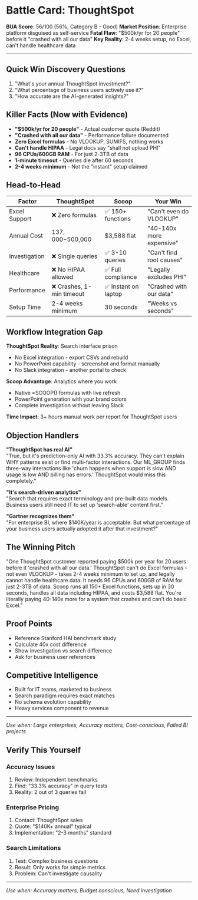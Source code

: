 # Battle Card: ThoughtSpot

**BUA Score**: 56/100 (56%, Category B - Good)
**Market Position**: Enterprise platform disguised as self-service
**Fatal Flaw**: "$500k/yr for 20 people" before it "crashed with all our data"
**Key Reality**: 2-4 weeks setup, no Excel, can't handle healthcare data

---

## Quick Win Discovery Questions
1. "What's your annual ThoughtSpot investment?"
2. "What percentage of business users actively use it?"
3. "How accurate are the AI-generated insights?"

## Killer Facts (Now with Evidence)
- **"$500k/yr for 20 people"** - Actual customer quote (Reddit)
- **"Crashed with all our data"** - Performance failure documented
- **Zero Excel formulas** - No VLOOKUP, SUMIFS, nothing works
- **Can't handle HIPAA** - Legal docs say "shall not upload PHI"
- **96 CPUs/600GB RAM** - For just 2-3TB of data
- **1-minute timeout** - Queries die after 60 seconds
- **2-4 weeks minimum** - Not the "instant" setup claimed

## Head-to-Head

| Factor | ThoughtSpot | Scoop | Your Win |
|--------|-------------|-------|----------|
| Excel Support | ❌ Zero formulas | ✅ 150+ functions | "Can't even do VLOOKUP" |
| Annual Cost | $137,000-$500,000 | $3,588 flat | "40-140x more expensive" |
| Investigation | ❌ Single queries | ✅ 3-10 queries | "Can't find root causes" |
| Healthcare | ❌ No HIPAA allowed | ✅ Full compliance | "Legally excludes PHI" |
| Performance | ❌ Crashes, 1-min timeout | ✅ Instant on laptop | "Crashed with our data" |
| Setup Time | 2-4 weeks minimum | 30 seconds | "Weeks vs seconds" |

## Workflow Integration Gap

**ThoughtSpot Reality**: Search interface prison
- No Excel integration - export CSVs and rebuild
- No PowerPoint capability - screenshot and format manually
- No Slack integration - another portal to check

**Scoop Advantage**: Analytics where you work
- Native =SCOOP() formulas with live refresh
- PowerPoint generation with your brand colors
- Complete investigation without leaving Slack

**Time Impact**: 3+ hours manual work per report for ThoughtSpot users

## Objection Handlers

**"ThoughtSpot has real AI"**  
"True, but it's prediction-only AI with 33.3% accuracy. They can't explain WHY patterns exist or find multi-factor interactions. Our ML_GROUP finds three-way interactions like 'churn happens when support is slow AND usage is low AND billing has errors.' ThoughtSpot would miss this completely."

**"It's search-driven analytics"**  
"Search that requires exact terminology and pre-built data models. Business users still need IT to set up 'search-able' content first."

**"Gartner recognizes them"**  
"For enterprise BI, where $140K/year is acceptable. But what percentage of your business users actually adopted it after that investment?"

## The Winning Pitch
"One ThoughtSpot customer reported paying $500k per year for 20 users before it 'crashed with all our data.' ThoughtSpot can't do Excel formulas - not even VLOOKUP - takes 2-4 weeks minimum to set up, and legally cannot handle healthcare data. It needs 96 CPUs and 600GB of RAM for just 2-3TB of data. Scoop runs all 150+ Excel functions, sets up in 30 seconds, handles all data including HIPAA, and costs $3,588 flat. You're literally paying 40-140x more for a system that crashes and can't do basic Excel."

## Proof Points
- Reference Stanford HAI benchmark study
- Calculate 40x cost difference
- Show investigation vs search difference
- Ask for business user references

## Competitive Intelligence
- Built for IT teams, marketed to business
- Search paradigm requires exact matches
- No schema evolution capability
- Heavy services component to revenue

---
*Use when: Large enterprises, Accuracy matters, Cost-conscious, Failed BI projects*
## Verify This Yourself

### Accuracy Issues
1. Review: Independent benchmarks
2. Find: "33.3% accuracy" in query tests
3. Reality: 2 out of 3 queries fail

### Enterprise Pricing
1. Contact: ThoughtSpot sales
2. Quote: "$140K+ annual" typical
3. Implementation: "2-3 months" standard

### Search Limitations
1. Test: Complex business questions
2. Result: Only works for simple metrics
3. Problem: Can't investigate causality

---

*Use when: Accuracy matters, Budget conscious, Need investigation*
